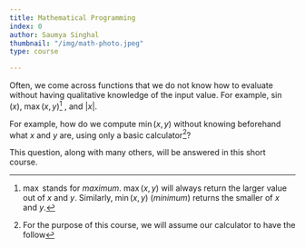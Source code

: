 ```yaml
---
title: Mathematical Programming
index: 0
author: Saumya Singhal
thumbnail: "/img/math-photo.jpeg"
type: course

---
```


Often, we come across functions that we do not know how to evaluate without having qualitative knowledge of the input value. For example, $\sin(x)$, $\max(x, y)$[^1] , and $|x|$.


For example, how do we compute  $\min(x,y)$  without knowing beforehand what  $x$  and  $y$  are, using only a basic calculator[^2]?

This question, along with many others, will be answered in this short course.

[^1]: $\max$ stands for *maximum*. $\max(x,y)$ will always return the larger value out of $x$ and $y$. Similarly, $\min(x,y)$ (*minimum*) returns the smaller of $x$ and $y$.

[^2]: For the purpose of this course, we will assume our calculator to have the follow
<!--stackedit_data:
eyJoaXN0b3J5IjpbLTEwMzU5MDk3NTIsNzU2ODQxMDMsLTE2Mj
Y5MjQwOTQsODM2NzExOTEwLC0yMDM5MTM4ODk4LDE3NjE2MTU1
NzksLTEzOTk0Njc5Ml19
-->